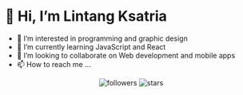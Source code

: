 <h1>👋 Hi, I’m Lintang Ksatria</h1> 

- 👀 I’m interested in programming and graphic design
- 🌱 I’m currently learning JavaScript and React
- 💞️ I’m looking to collaborate on Web development and mobile apps
- 📫 How to reach me ...

<p align="center">
  <img alt="followers" src="https://img.shields.io/github/followers/IAmNotGod-core?label=Followers&style=flat-square">
  <img alt="stars" src="https://img.shields.io/github/stars/IAmNotGod-core?label=Stars&style=flat-square">
</p>
<!---
IAmNotGod-core/IAmNotGod-core is a ✨ special ✨ repository because its `README.md` (this file) appears on your GitHub profile.
You can click the Preview link to take a look at your changes.
--->
